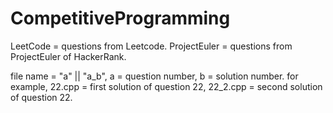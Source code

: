 # CompetitiveProgramming
LeetCode = questions from Leetcode.
ProjectEuler = questions from ProjectEuler of HackerRank.

file name = "a" || "a_b", a = question number, b = solution number.
for example, 22.cpp = first solution of question 22,
22_2.cpp = second solution of question 22.
